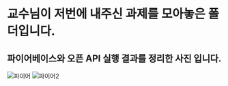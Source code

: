 <H1>교수님이 저번에 내주신 과제를 모아놓은 폴더입니다.</H1>
<H2>파이어베이스와 오픈 API 실행 결과를 정리한 사진 입니다.</H2>



![파이어](https://github.com/do04200611/MobilePorjectReport/assets/74278578/837f1e42-295a-4f36-982f-41351e177dff)
![파이어2](https://github.com/do04200611/MobilePorjectReport/assets/74278578/3fdedcfa-0365-4384-931f-280cfea15615)
